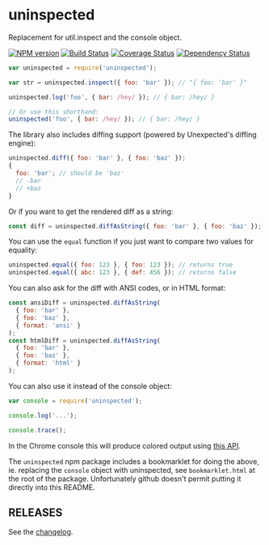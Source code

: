 # uninspected

Replacement for util.inspect and the console object.

[![NPM version](https://badge.fury.io/js/messy.svg)](http://badge.fury.io/js/uninspected)
[![Build Status](https://travis-ci.org/unexpectedjs/uninspected.svg?branch=master)](https://travis-ci.org/unexpectedjs/uninspected)
[![Coverage Status](https://coveralls.io/repos/unexpectedjs/uninspected/badge.svg)](https://coveralls.io/r/unexpectedjs/uninspected)
[![Dependency Status](https://david-dm.org/unexpectedjs/uninspected.svg)](https://david-dm.org/unexpectedjs/uninspected)

```javascript
var uninspected = require('uninspected');

var str = uninspected.inspect({ foo: 'bar' }); // "{ foo: 'bar' }"

uninspected.log('foo', { bar: /hey/ }); // { bar: /hey/ }

// Or use this shorthand:
uninspected('foo', { bar: /hey/ }); // { bar: /hey/ }
```

The library also includes diffing support (powered by Unexpected's diffing engine):

```javascript
uninspected.diff({ foo: 'bar' }, { foo: 'baz' });
{
  foo: 'bar'; // should be 'baz'
  // -bar
  // +baz
}
```

Or if you want to get the rendered diff as a string:

```javascript
const diff = uninspected.diffAsString({ foo: 'bar' }, { foo: 'baz' });
```

You can use the `equal` function if you just want to compare two values for equality:

```javascript
uninspected.equal({ foo: 123 }, { foo: 123 }); // returns true
uninspected.equal({ abc: 123 }, { def: 456 }); // returns false
```

You can also ask for the diff with ANSI codes, or in HTML format:

```javascript
const ansiDiff = uninspected.diffAsString(
  { foo: 'bar' },
  { foo: 'baz' },
  { format: 'ansi' }
);
const htmlDiff = uninspected.diffAsString(
  { foo: 'bar' },
  { foo: 'baz' },
  { format: 'html' }
);
```

You can also use it instead of the console object:

```javascript
var console = require('uninspected');

console.log('...');

console.trace();
```

In the Chrome console this will produce colored output using [this API](https://developer.chrome.com/devtools/docs/console#styling-console-output-with-css).

The `uninspected` npm package includes a bookmarklet for doing the above, ie. replacing the `console` object with uninspected, see `bookmarklet.html` at the root of the package. Unfortunately github doesn't permit putting it directly into this README.

## RELEASES

See the [changelog](CHANGELOG.md).
